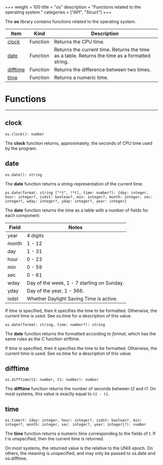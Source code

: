 +++
weight = 100
title = "os"
description = "Functions related to the operating system."
categories = ["API", "Struct"]
+++

The **os** library contains functions related to the operating system.

<div class="api-list one two">

| Item | Kind | Description |
| --- | --- | --- |
| [clock](#clock) | Function | Returns the CPU time. |
| [date](#date) | Function | Returns the current time. Returns the time as a table. Returns the time as a formatted string. |
| [difftime](#difftime) | Function | Returns the difference between two times. |
| [time](#time) | Function | Returns a numeric time. |

</div>

# Functions

----

## clock

 `os.clock(): number`

The **clock** function returns, approximately, the seconds of CPU time
used by the program.

## date

 `os.date(): string`

The **date** function returns a string-representation of the current
time.

 `os.date(format: string ["*t", !*t], time: number?): {day: integer, hour: integer?, isdst: boolean?, min: integer?, month: integer, sec: integer?, wday: integer?, yday: integer?, year: integer}`

The **date** function returns the time as a table with a number of fields
for each component:

| Field | Notes |
| --- | --- |
| year | 4 digits |
| month | 1 - 12 |
| day | 1 - 31 |
| hour | 0 - 23 |
| min | 0 - 59 |
| sec | 0 - 61 |
| wday | Day of the week, 1 - 7 starting on Sunday. |
| yday | Day of the year, 1 - 366. |
| isdst | Whether Daylight Saving Time is active. |

If *time* is specified, then it specifies the time to be formatted.
Otherwise, the current time is used. See os.time for a description of this
value.

 `os.date(format: string, time: number?): string`

The **date** function returns the formatted according to *format*,
which has the same rules as the C function strftime.

If *time* is specified, then it specifies the time to be formatted.
Otherwise, the current time is used. See os.time for a description of this
value.

## difftime

 `os.difftime(t2: number, t1: number): number`

The **difftime** function returns the number of seconds between *t2*
and *t1*. On most systems, this value is exactly equal to `t2 -
t1`.

## time

 `os.time(t: {day: integer, hour: integer?, isdst: boolean?, min: integer?, month: integer, sec: integer?, year: integer}?): number`

The **time** function returns a numeric time corresponding to the fields
of *t*. If *t* is unspecified, then the current time is returned.

On most systems, the returned value is the relative to the UNIX epoch. On
others, the meaning is unspecified, and may only be passed to os.date and
os.difftime.